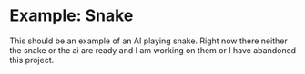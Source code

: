 # Example: Snake
This should be an example of an AI playing snake. Right now there neither the snake or the ai are ready and I am working on them or I have abandoned this project.